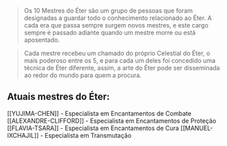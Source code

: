 > Os 10 Mestres do Éter são um grupo de pessoas que foram designadas a guardar todo o conhecimento relacionado ao Éter. A cada era que passa sempre surgem novos mestres, e este cargo sempre é passado adiante quando um mestre morre ou está aposentado.

> Cada mestre recebeu um chamado do próprio Celestial do Éter, o mais poderoso entre os 5, e para cada um deles foi concedido uma técnica de Éter diferente, assim, a arte do Éter pode ser disseminada ao redor do mundo para quem a procura.

## Atuais mestres do Éter:

[[YUJIMA-CHEN]] - Especialista em Encantamentos de Combate
[[ALEXANDRE-CLIFFORD]] - Especialista em Encantamentos de Proteção
[[FLAVIA-TSARA]] - Especialista em Encantamentos de Cura
[[MANUEL-IXCHAJIL]] - Especialista em Transmutação





